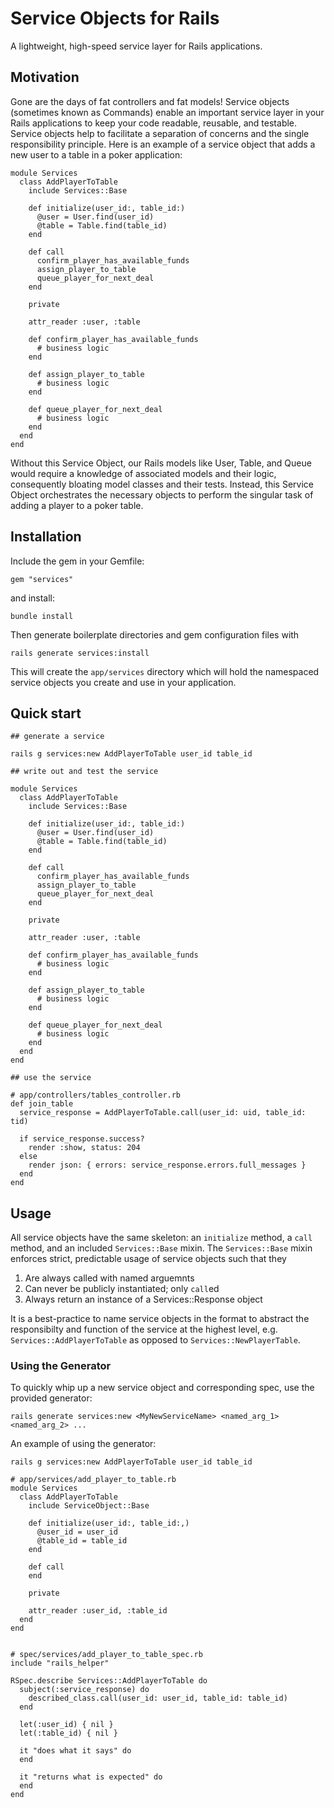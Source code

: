 # Service Objects for Rails

A lightweight, high-speed service layer for Rails applications.

## Motivation
Gone are the days of fat controllers and fat models! Service objects (sometimes known as Commands) enable an important service layer in your Rails applications to keep your code readable, reusable, and testable. Service objects help to facilitate a separation of concerns and the single responsibility principle. Here is an example of a service object that adds a new user to a table in a poker application:

```
module Services
  class AddPlayerToTable
    include Services::Base

    def initialize(user_id:, table_id:)
      @user = User.find(user_id)
      @table = Table.find(table_id)
    end

    def call
      confirm_player_has_available_funds
      assign_player_to_table
      queue_player_for_next_deal
    end

    private

    attr_reader :user, :table

    def confirm_player_has_available_funds
      # business logic
    end

    def assign_player_to_table
      # business logic
    end

    def queue_player_for_next_deal
      # business logic
    end
  end
end
```
Without this Service Object, our Rails models like User, Table, and Queue would require a knowledge of associated models and their logic, consequently bloating model classes and their tests. Instead, this Service Object orchestrates the necessary objects to perform the singular task of adding a player to a poker table.

## Installation
Include the gem in your Gemfile:
```
gem "services"
```

and install:
```
bundle install
```

Then generate boilerplate directories and gem configuration files with
```
rails generate services:install
```

This will create the `app/services` directory which will hold the namespaced service objects you create and use in your application.

## Quick start
```
## generate a service

rails g services:new AddPlayerToTable user_id table_id

## write out and test the service

module Services
  class AddPlayerToTable
    include Services::Base

    def initialize(user_id:, table_id:)
      @user = User.find(user_id)
      @table = Table.find(table_id)
    end

    def call
      confirm_player_has_available_funds
      assign_player_to_table
      queue_player_for_next_deal
    end

    private

    attr_reader :user, :table

    def confirm_player_has_available_funds
      # business logic
    end

    def assign_player_to_table
      # business logic
    end

    def queue_player_for_next_deal
      # business logic
    end
  end
end

## use the service

# app/controllers/tables_controller.rb
def join_table
  service_response = AddPlayerToTable.call(user_id: uid, table_id: tid)

  if service_response.success?
    render :show, status: 204
  else
    render json: { errors: service_response.errors.full_messages }
  end
end
```

## Usage
All service objects have the same skeleton: an `initialize` method, a `call` method, and an included `Services::Base` mixin. The `Services::Base` mixin enforces strict, predictable usage of service objects such that they

1. Are always called with named arguemnts
1. Can never be publicly instantiated; only `call`ed
1. Always return an instance of a Services::Response object

It is a best-practice to name service objects in the format <ACTION><NOUN> to abstract the responsibilty and function of the service at the highest level, e.g. `Services::AddPlayerToTable` as opposed to `Services::NewPlayerTable`.

### Using the Generator
To quickly whip up a new service object and corresponding spec, use the provided generator:
```
rails generate services:new <MyNewServiceName> <named_arg_1> <named_arg_2> ...
```

An example of using the generator:
```
rails g services:new AddPlayerToTable user_id table_id

# app/services/add_player_to_table.rb
module Services
  class AddPlayerToTable
    include ServiceObject::Base

    def initialize(user_id:, table_id:,)
      @user_id = user_id
      @table_id = table_id
    end

    def call
    end

    private

    attr_reader :user_id, :table_id
  end
end


# spec/services/add_player_to_table_spec.rb
include "rails_helper"

RSpec.describe Services::AddPlayerToTable do
  subject(:service_response) do
    described_class.call(user_id: user_id, table_id: table_id)
  end

  let(:user_id) { nil }
  let(:table_id) { nil }

  it "does what it says" do
  end

  it "returns what is expected" do
  end
end
```
